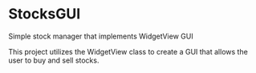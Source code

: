 # StocksGUI
Simple stock manager that implements WidgetView GUI

This project utilizes the WidgetView class to create a GUI that allows the user to buy and sell stocks.

